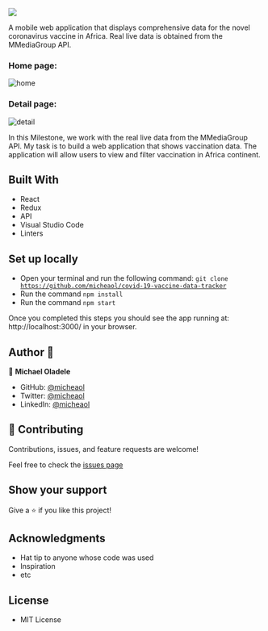 ![](https://img.shields.io/badge/Microverse-blueviolet)

A mobile web application that displays comprehensive data for the novel coronavirus vaccine in Africa. Real live data is obtained from the MMediaGroup API.

### Home page:
![home](https://user-images.githubusercontent.com/10332499/147147795-585c0df8-b690-4356-8dfa-6c09ae46f413.PNG)

### Detail page:

![detail](https://user-images.githubusercontent.com/10332499/147148013-e8d5986d-a6fe-4ee1-8da4-6ef3f7f36a8c.PNG)

In this Milestone, we work with the real live data from the MMediaGroup API. My task is to build a web application that shows vaccination data. The application will allow users to view and filter vaccination in Africa continent.
 
 
## Built With

- React
- Redux
- API
- Visual Studio Code
- Linters

## Set up locally

- Open your terminal and run the following command: <code>git clone https://github.com/micheaol/covid-19-vaccine-data-tracker</code>
- Run the command <code>npm install</code>
- Run the command <code>npm start</code>

Once you completed this steps you should see the app running at: http://localhost:3000/ in your browser.

## Author 👤

👤 **Michael Oladele**

- GitHub: [@micheaol](https://github.com/micheaol)
- Twitter: [@micheaol](https://twitter.com/micheaol)
- LinkedIn: [@micheaol](https://www.linkedin.com/in/micheaol/)

## 🤝 Contributing

Contributions, issues, and feature requests are welcome!

Feel free to check the [issues page](https://github.com/micheaol/react-capstone-project/issues)

## Show your support

Give a ⭐️ if you like this project!

## Acknowledgments

- Hat tip to anyone whose code was used
- Inspiration
- etc

## License

- MIT License
